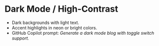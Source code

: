 # Dark Mode / High-Contrast

- Dark backgrounds with light text.
- Accent highlights in neon or bright colors.
- GitHub Copilot prompt: *Generate a dark mode blog with toggle switch support.*